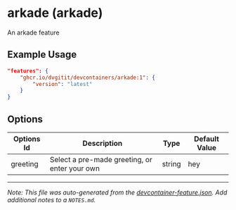 
# arkade (arkade)

An arkade feature

## Example Usage

```json
"features": {
    "ghcr.io/dvgitit/devcontainers/arkade:1": {
        "version": "latest"
    }
}
```

## Options

| Options Id | Description | Type | Default Value |
|-----|-----|-----|-----|
| greeting | Select a pre-made greeting, or enter your own | string | hey |



---

_Note: This file was auto-generated from the [devcontainer-feature.json](https://github.com/devcontainers/feature-starter/blob/main/src/hello/devcontainer-feature.json).  Add additional notes to a `NOTES.md`._
